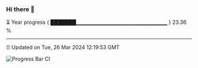 ### Hi there 👋

⏳ Year progress { ███████▁▁▁▁▁▁▁▁▁▁▁▁▁▁▁▁▁▁▁▁▁▁▁ } 23.36 %

---

⏰ Updated on Tue, 26 Mar 2024 12:19:53 GMT

![Progress Bar CI](https://github.com/liununu/liununu/workflows/Progress%20Bar%20CI/badge.svg)
